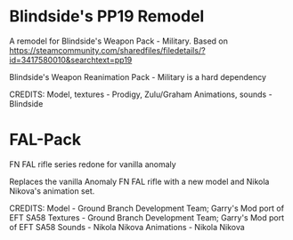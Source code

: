 # Blindside's PP19 Remodel
A remodel for Blindside's Weapon Pack - Military. Based on https://steamcommunity.com/sharedfiles/filedetails/?id=3417580010&searchtext=pp19

Blindside's Weapon Reanimation Pack - Military is a hard dependency

CREDITS:
Model, textures - Prodigy, Zulu/Graham
Animations, sounds - Blindside

# FAL-Pack
FN FAL rifle series redone for vanilla anomaly

Replaces the vanilla Anomaly FN FAL rifle with a new model and Nikola Nikova's animation set.

CREDITS:
Model - Ground Branch Development Team; Garry's Mod port of EFT SA58
Textures - Ground Branch Development Team; Garry's Mod port of EFT SA58
Sounds - Nikola Nikova
Animations - Nikola Nikova
